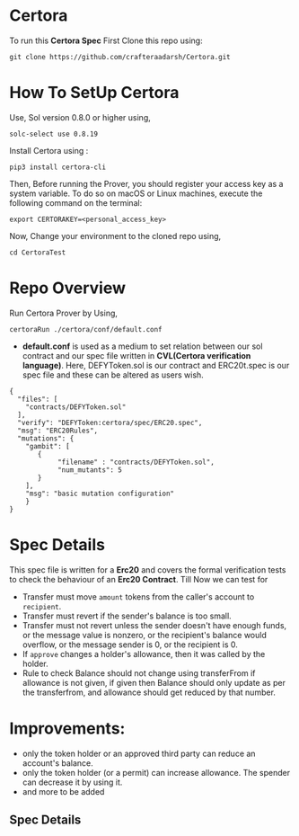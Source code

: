 # Certora

To run this **Certora Spec** First Clone this repo using:
```shell
git clone https://github.com/crafteraadarsh/Certora.git
``` 
# How To SetUp Certora
Use, Sol version 0.8.0 or higher using,
```
solc-select use 0.8.19
```
Install Certora using :
```
pip3 install certora-cli
```
Then, Before running the Prover, you should register your access key as a system variable. To do so on macOS or Linux machines, execute the following command on the terminal:
```
export CERTORAKEY=<personal_access_key>
```
Now, Change your environment to the cloned repo using,
```
cd CertoraTest
```

# Repo Overview

Run Certora Prover by Using,
```
certoraRun ./certora/conf/default.conf
```
* **default.conf** is used as a medium to set relation between our sol contract and our spec file written in **CVL(Certora verification language)**. Here, DEFYToken.sol is our contract and ERC20t.spec is our spec file and these can be altered as users wish.
```
{
  "files": [
    "contracts/DEFYToken.sol"
  ],
  "verify": "DEFYToken:certora/spec/ERC20.spec",
  "msg": "ERC20Rules",
  "mutations": {
    "gambit": [
       {
            "filename" : "contracts/DEFYToken.sol",
            "num_mutants": 5
       }
    ],
    "msg": "basic mutation configuration"
    }
}
```
# Spec Details 

This spec file is written for a **Erc20** and covers the formal verification tests to check the behaviour of an **Erc20 Contract**.
Till Now we can test for 
- Transfer must move `amount` tokens from the caller's account to `recipient`.
- Transfer must revert if the sender's balance is too small.
- Transfer must not revert unless
  the sender doesn't have enough funds,
  or the message value is nonzero,
  or the recipient's balance would overflow,
  or the message sender is 0,
  or the recipient is 0.
- If `approve` changes a holder's allowance, then it was called by the holder.
- Rule to check Balance should not change using transferFrom if allowance is not given,
  if given then Balance should only update as per the transferfrom,
  and allowance should get reduced by that number.
# Improvements: 
- only the token holder or an approved third party can reduce an account's balance.
- only the token holder (or a permit) can increase allowance. The spender can decrease it by using it.
- and more to be added

## Spec Details
